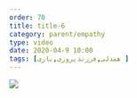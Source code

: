 ```yaml
---
order: 70
title: title-6
category: parent/empathy
type: video
date: 2020-04-9 10:00
tags: [همدلی,فرزندپروری,بازی ]
---
```


[![](../../static/images/creativity-with-children-two-cover.webp)](../../static/videos/creativity-with-children-two.mp4)